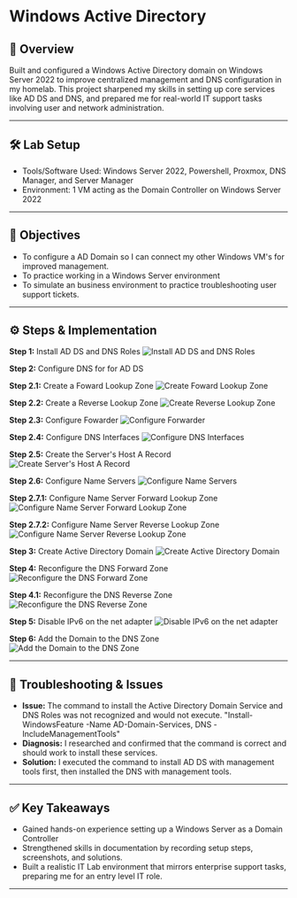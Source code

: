 # Windows Active Directory

## 📌 Overview
Built and configured a Windows Active Directory domain on Windows Server 2022 to improve centralized management and DNS configuration in my homelab. This project sharpened my skills in setting up core services like AD DS and DNS, and prepared me for real-world IT support tasks involving user and network administration.

---

## 🛠️ Lab Setup
- Tools/Software Used: Windows Server 2022, Powershell, Proxmox, DNS Manager, and Server Manager
- Environment: 1 VM acting as the Domain Controller on Windows Server 2022

---

## 🔎 Objectives
- To configure a AD Domain so I can connect my other Windows VM's for improved management.
- To practice working in a Windows Server environment
- To simulate an business environment to practice troubleshooting user support tickets.

---

## ⚙️ Steps & Implementation
**Step 1:** Install AD DS and DNS Roles 
![Install AD DS and DNS Roles](./screenshots/1-Install-AD-DS-DNS-Roles.png)

**Step 2:** Configure DNS for for AD DS

**Step 2.1:** Create a Foward Lookup Zone
![Create Foward Lookup Zone](./screenshots/2.1-Create-Forward-Lookup-Zone.png)

**Step 2.2:** Create a Reverse Lookup Zone
![Create Reverse Lookup Zone](./screenshots/2.2-Create-Reverse-Lookup-Zone.png)

**Step 2.3:** Configure Fowarder
![Configure Forwarder](./screenshots/2.3-Configure-Fowarders.png)

**Step 2.4:** Configure DNS Interfaces
![Configure DNS Interfaces](./screenshots/2.4-Configure-DNS-Interfaces.png)

**Step 2.5:** Create the Server's Host A Record
![Create Server's Host A Record](./screenshots/2.5-Create-the-Server's-Host-A-Record.png)

**Step 2.6:** Configure Name Servers
![Configure Name Servers](./screenshots/2.6-Configure-the-Server's-DNS-Address.png)

**Step 2.7.1:** Configure Name Server Forward Lookup Zone
![Configure Name Server Forward Lookup Zone](./screenshots/2.7.1-Configure-Name-Server-Forward-Lookup-Zone.png)

**Step 2.7.2:** Configure Name Server Reverse Lookup Zone
![Configure Name Server Reverse Lookup Zone](./screenshots/2.7.2-Configure-Name-Server-Reverse-Lookup-Zone.png)

**Step 3:** Create Active Directory Domain
![Create Active Directory Domain](./screenshots/3-Create-Active-Directory-Domain.png)

**Step 4:** Reconfigure the DNS Forward Zone
![Reconfigure the DNS Forward Zone](./screenshots/4.1-Reconfigure-the-Forward-DNS-Zone.png)

**Step 4.1:** Reconfigure the DNS Reverse Zone
![Reconfigure the DNS Reverse Zone](./screenshots/4.2-Reconfigure-the-Reverse-DNS-Zone.png)

**Step 5:** Disable IPv6 on the net adapter
![Disable IPv6 on the net adapter](./screenshots/5-Disable-IPv6-on-the-Net-Adapter.png)

**Step 6:** Add the Domain to the DNS Zone
![Add the Domain to the DNS Zone](./screenshots/6-Add-the-Domain-to-the-DNS-Zone.png)


---

## 🐞 Troubleshooting & Issues
- **Issue:** The command to install the Active Directory Domain Service and DNS Roles was not recognized and would not execute. "Install-WindowsFeature -Name AD-Domain-Services, DNS -IncludeManagementTools"
- **Diagnosis:** I researched and confirmed that the command is correct and should work to install these services.
- **Solution:** I executed the command to install AD DS with management tools first, then installed the DNS with management tools.



---

## ✅ Key Takeaways
- Gained hands-on experience setting up a Windows Server as a Domain Controller
- Strengthened skills in documentation by recording setup steps, screenshots, and solutions.
- Built a realistic IT Lab environment that mirrors enterprise support tasks, preparing me for an entry level IT role.

---
